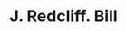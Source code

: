 ---
doi: 10.7916/D85B1DF6
date_other: '1870'
date_other_textual: 1870-1879
form: printed ephemera
genre:
- Invoices
name:
- J. Redcliff
object_in_context_url: https://biggert.cul.columbia.edu/items/view/ave_biggert_00088
subject_hierarchical_geographic:
- New Haven, Connecticut, United States
subject_name:
- J. Redcliff
title: J. Redcliff. Bill
sort_title: J. Redcliff. Bill
call_number: ave_biggert_00088
coordinates:
- 41.309999999999995,-72.92361111111111
pid: ave_biggert_00088
identifiers: ave_biggert_00088
thumbnail: https://derivativo-2.library.columbia.edu/iiif/2/ldpd:342806/full/!256,256/0/native.jpg
permalink: /biggert/ave_biggert_00088/
layout: iiif-image-page
---